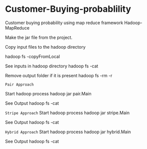 # Customer-Buying-probablility
Customer buying probability using map reduce framework Hadoop-MapReduce

Make the jar file from the project.

Copy input files to the hadoop directory

hadoop fs -copyFromLocal <localDir> <hadoop-dir>

See inputs in hadoop directory
hadoop fs -cat <hadoop-input-dir>

Remove output folder if it is present
hadoop fs -rm -r <hadoop-output-dir>

``Pair Approach``

Start hadoop process
hadoop jar <compiled-jar> pair.Main <hadoop-input-dir> <hadoop-output-dir>

See Output
hadoop fs -cat <hadoop-output-dir>

``Stripe Approach``
Start hadoop process
hadoop jar <compiled-jar> stripe.Main <hadoop-input-dir> <hadoop-output-dir>

See Output
hadoop fs -cat <hadoop-output-dir>

``Hybrid Approach``
Start hadoop process
hadoop jar <compiled-jar> hybrid.Main <hadoop-input-dir> <hadoop-output-dir>

See Output
hadoop fs -cat <hadoop-output-dir>
